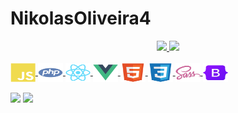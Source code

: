 # NikolasOliveira4

<div align="center">
  <a href="https://github.com/NikolasOliveir4">
  <img height="180em" src="https://github-readme-stats.vercel.app/api?username=NikolasOliveir4&show_icons=true&theme=dark&include_all_commits=true&count_private=true"/>
  <img height="180em" src="https://github-readme-stats.vercel.app/api/top-langs/?username=NikolasOliveir4&layout=compact&langs_count=7&theme=dark"/>
</div>

<div style="display: inline_block"><br>
  <img align="center" alt="Nikolas-Js" height="30" width="40" src="https://raw.githubusercontent.com/devicons/devicon/master/icons/javascript/javascript-plain.svg">
  <img align="center" alt="Nikolas-Php" height="30" width="40" src="https://raw.githubusercontent.com/devicons/devicon/master/icons/php/php-plain.svg">
  <img align="center" alt="Nikolas-CSS" height="30" width="40" src="https://raw.githubusercontent.com/devicons/devicon/master/icons/react/react-original.svg">
  <img align="center" alt="Nikolas-Vue" height="30" width="40" src="https://raw.githubusercontent.com/devicons/devicon/master/icons/vuejs/vuejs-original.svg">
  <img align="center" alt="Nikolas-HTML" height="30" width="40" src="https://raw.githubusercontent.com/devicons/devicon/master/icons/html5/html5-original.svg">
  <img align="center" alt="Nikolas-CSS" height="30" width="40" src="https://raw.githubusercontent.com/devicons/devicon/master/icons/css3/css3-original.svg">
  <img align="center" alt="Nikolas-CSS" height="30" width="40" src="https://raw.githubusercontent.com/devicons/devicon/master/icons/sass/sass-original.svg">
  <img align="center" alt="Nikolas-CSS" height="30" width="40" src="https://raw.githubusercontent.com/devicons/devicon/master/icons/bootstrap/bootstrap-original.svg">
</div>
  

  
  <div>
    <br>
    <a href="https://www.linkedin.com/in/nikolas-oliveira-960279172/" target="_blank"><img src="https://img.shields.io/badge/-LinkedIn-%230077B5?style=for-the-badge&logo=linkedin&logoColor=white" target="_blank"></a>
    <a href = "nikolas_081@hotmail.com"><img src="https://img.shields.io/badge/-Email-%23333?style=for-the-badge&logo=email&logoColor=white" target="_blank"></a>
 </div>
